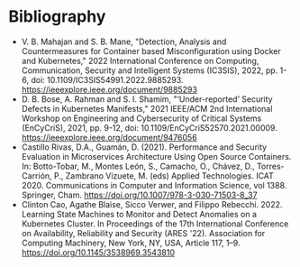 # Bibliography
- V. B. Mahajan and S. B. Mane, "Detection, Analysis and Countermeasures for Container based Misconfiguration using Docker and Kubernetes," 2022 International Conference on Computing, Communication, Security and Intelligent Systems (IC3SIS), 2022, pp. 1-6, doi: 10.1109/IC3SIS54991.2022.9885293. https://ieeexplore.ieee.org/document/9885293
- D. B. Bose, A. Rahman and S. I. Shamim, "‘Under-reported’ Security Defects in Kubernetes Manifests," 2021 IEEE/ACM 2nd International Workshop on Engineering and Cybersecurity of Critical Systems (EnCyCriS), 2021, pp. 9-12, doi: 10.1109/EnCyCriS52570.2021.00009. https://ieeexplore.ieee.org/document/9476056
- Castillo Rivas, D.A., Guamán, D. (2021). Performance and Security Evaluation in Microservices Architecture Using Open Source Containers. In: Botto-Tobar, M., Montes León, S., Camacho, O., Chávez, D., Torres-Carrión, P., Zambrano Vizuete, M. (eds) Applied Technologies. ICAT 2020. Communications in Computer and Information Science, vol 1388. Springer, Cham. https://doi.org/10.1007/978-3-030-71503-8_37
- Clinton Cao, Agathe Blaise, Sicco Verwer, and Filippo Rebecchi. 2022. Learning State Machines to Monitor and Detect Anomalies on a Kubernetes Cluster. In Proceedings of the 17th International Conference on Availability, Reliability and Security (ARES '22). Association for Computing Machinery, New York, NY, USA, Article 117, 1–9. https://doi.org/10.1145/3538969.3543810

